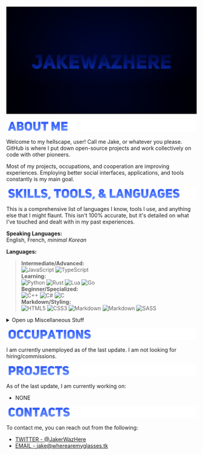![](https://github.com/jakewazhere/jakewazhere/blob/main/wallpaper.png?raw=true)

![](https://github.com/jakewazhere/jakewazhere/blob/main/about_me.png?raw=true)

Welcome to my hellscape, user! Call me Jake, or whatever you please. GitHub is where I put down open-source projects and work collectively on code with other pioneers.

Most of my projects, occupations, and cooperation are improving experiences. Employing better social interfaces, applications,  and tools constantly is my main goal.

![](https://github.com/jakewazhere/jakewazhere/blob/main/stl.png?raw=true)

This is a comprehensive list of languages I know, tools I use, and anything else that I might flaunt. This isn't 100% accurate, but it's detailed on what I've touched and dealt with in my past experiences.

**Speaking Languages:** <br/> English, French, *minimal Korean*

**Languages:**
> **Intermediate/Advanced:** <br/>
>   ![JavaScript](https://img.shields.io/badge/javascript-%23323330.svg?style=for-the-badge&logo=javascript&logoColor=%23F7DF1E)
>   ![TypeScript](https://img.shields.io/badge/typescript-%23007ACC.svg?style=for-the-badge&logo=typescript&logoColor=white)
> </br>
> **Learning:** <br/>
>   ![Python](https://img.shields.io/badge/python-3670A0?style=for-the-badge&logo=python&logoColor=ffdd54)
>   ![Rust](https://img.shields.io/badge/rust-%23000000.svg?style=for-the-badge&logo=rust&logoColor=white)
>   ![Lua](https://img.shields.io/badge/lua-%232C2D72.svg?style=for-the-badge&logo=lua&logoColor=white)
>   ![Go](https://img.shields.io/badge/go-%2300ADD8.svg?style=for-the-badge&logo=go&logoColor=white)
> </br>
> **Beginner/Specialized:** <br/>
>   ![C++](https://img.shields.io/badge/c++-%2300599C.svg?style=for-the-badge&logo=c%2B%2B&logoColor=white)
>   ![C#](https://img.shields.io/badge/c%23-%23239120.svg?style=for-the-badge&logo=c-sharp&logoColor=white)
>   ![C](https://img.shields.io/badge/c-%2300599C.svg?style=for-the-badge&logo=c&logoColor=white)
> </br>
> **Markdown/Styling:** <br/>
>   ![HTML5](https://img.shields.io/badge/html5-%23E34F26.svg?style=for-the-badge&logo=html5&logoColor=white)
>   ![CSS3](https://img.shields.io/badge/css3-%231572B6.svg?style=for-the-badge&logo=css3&logoColor=white)
>   ![Markdown](https://img.shields.io/badge/markdown-%23000000.svg?style=for-the-badge&logo=markdown&logoColor=white)
>   ![Markdown](https://img.shields.io/badge/markdown-%23000000.svg?style=for-the-badge&logo=markdown&logoColor=white)
>   ![SASS](https://img.shields.io/badge/SASS-hotpink.svg?style=for-the-badge&logo=SASS&logoColor=white)

<details>
  <summary>Open up Miscellaneous Stuff</summary>
  
> **Operating Systems**: <br/> 
  ![Windows](https://img.shields.io/badge/Windows-0078D6?style=for-the-badge&logo=windows&logoColor=white)
  ![Mac OS](https://img.shields.io/badge/mac%20os-000000?style=for-the-badge&logo=macos&logoColor=F0F0F0)
  ![Android](https://img.shields.io/badge/Android-3DDC84?style=for-the-badge&logo=android&logoColor=white)
  ![Chrome OS](https://img.shields.io/badge/chrome%20os-3d89fc?style=for-the-badge&logo=google%20chrome&logoColor=white)
  ![Debian](https://img.shields.io/badge/Debian-D70A53?style=for-the-badge&logo=debian&logoColor=white)
  ![Ubuntu](https://img.shields.io/badge/Ubuntu-E95420?style=for-the-badge&logo=ubuntu&logoColor=white)
  ![Linux](https://img.shields.io/badge/Linux-FCC624?style=for-the-badge&logo=linux&logoColor=black)
> 
> **Database Skills:** <br/>
  ![Postgres](https://img.shields.io/badge/postgres-%23316192.svg?style=for-the-badge&logo=postgresql&logoColor=white)
  ![Redis](https://img.shields.io/badge/redis-%23DD0031.svg?style=for-the-badge&logo=redis&logoColor=white)
  ![SQLite](https://img.shields.io/badge/sqlite-%2307405e.svg?style=for-the-badge&logo=sqlite&logoColor=white)
> 
> **Version Controls:** <br/> 
  ![Git](https://img.shields.io/badge/git-%23F05033.svg?style=for-the-badge&logo=git&logoColor=white)
  ![GitHub](https://img.shields.io/badge/github-%23121011.svg?style=for-the-badge&logo=github&logoColor=white)
  ![GitLab](https://img.shields.io/badge/gitlab-%23181717.svg?style=for-the-badge&logo=gitlab&logoColor=white)
  ![Bitbucket](https://img.shields.io/badge/bitbucket-%230047B3.svg?style=for-the-badge&logo=bitbucket&logoColor=white)
> 
> **Tools:** <br/>
  ![Adobe After Effects](https://img.shields.io/badge/Adobe%20After%20Effects-9999FF.svg?style=for-the-badge&logo=Adobe%20After%20Effects&logoColor=white)
  ![Adobe Illustrator](https://img.shields.io/badge/adobeillustrator-%23FF9A00.svg?style=for-the-badge&logo=adobeillustrator&logoColor=white)
  ![Adobe InDesign](https://img.shields.io/badge/Adobe%20InDesign-49021F?style=for-the-badge&logo=adobeindesign&logoColor=white)
  ![Adobe Photoshop](https://img.shields.io/badge/adobephotoshop-%2331A8FF.svg?style=for-the-badge&logo=adobephotoshop&logoColor=white)
  ![Blender](https://img.shields.io/badge/blender-%23F5792A.svg?style=for-the-badge&logo=blender&logoColor=white)
  ![Figma](https://img.shields.io/badge/figma-%23F24E1E.svg?style=for-the-badge&logo=figma&logoColor=white)
  ![Inkscape](https://img.shields.io/badge/Inkscape-e0e0e0?style=for-the-badge&logo=inkscape&logoColor=080A13)
  ![Docker](https://img.shields.io/badge/docker-%230db7ed.svg?style=for-the-badge&logo=docker&logoColor=white)
  ![ESLint](https://img.shields.io/badge/ESLint-4B3263?style=for-the-badge&logo=eslint&logoColor=white)
  ![Kubernetes](https://img.shields.io/badge/kubernetes-%23326ce5.svg?style=for-the-badge&logo=kubernetes&logoColor=white)
  ![Postman](https://img.shields.io/badge/Postman-FF6C37?style=for-the-badge&logo=postman&logoColor=white)
  ![Trello](https://img.shields.io/badge/Trello-%23026AA7.svg?style=for-the-badge&logo=Trello&logoColor=white)
  ![Nginx](https://img.shields.io/badge/nginx-%23009639.svg?style=for-the-badge&logo=nginx&logoColor=white)
> 
> **Frameworks:** <br/>
  ![.Net](https://img.shields.io/badge/.NET-5C2D91?style=for-the-badge&logo=.net&logoColor=white)
  ![Bootstrap](https://img.shields.io/badge/bootstrap-%23563D7C.svg?style=for-the-badge&logo=bootstrap&logoColor=white)
  ![Deno JS](https://img.shields.io/badge/deno%20js-000000?style=for-the-badge&logo=deno&logoColor=white)
  ![Django](https://img.shields.io/badge/django-%23092E20.svg?style=for-the-badge&logo=django&logoColor=white)
  ![Electron.js](https://img.shields.io/badge/Electron-191970?style=for-the-badge&logo=Electron&logoColor=white)
  ![Express.js](https://img.shields.io/badge/express.js-%23404d59.svg?style=for-the-badge&logo=express&logoColor=%2361DAFB)
  ![jQuery](https://img.shields.io/badge/jquery-%230769AD.svg?style=for-the-badge&logo=jquery&logoColor=white)
  ![JWT](https://img.shields.io/badge/JWT-black?style=for-the-badge&logo=JSON%20web%20tokens)
  ![MUI](https://img.shields.io/badge/MUI-%230081CB.svg?style=for-the-badge&logo=material-ui&logoColor=white)
  ![NPM](https://img.shields.io/badge/NPM-%23000000.svg?style=for-the-badge&logo=npm&logoColor=white)
  ![Next JS](https://img.shields.io/badge/Next-black?style=for-the-badge&logo=next.js&logoColor=white)
  ![NodeJS](https://img.shields.io/badge/node.js-6DA55F?style=for-the-badge&logo=node.js&logoColor=white)
  ![NuxtJS](https://img.shields.io/badge/Nuxt-black?style=for-the-badge&logo=nuxt.js&logoColor=white)
  ![React](https://img.shields.io/badge/react-%2320232a.svg?style=for-the-badge&logo=react&logoColor=%2361DAFB)
  ![React Native](https://img.shields.io/badge/react_native-%2320232a.svg?style=for-the-badge&logo=react&logoColor=%2361DAFB)
  ![React Router](https://img.shields.io/badge/React_Router-CA4245?style=for-the-badge&logo=react-router&logoColor=white)
  ![SASS](https://img.shields.io/badge/SASS-hotpink.svg?style=for-the-badge&logo=SASS&logoColor=white)
  ![Socket.io](https://img.shields.io/badge/Socket.io-black?style=for-the-badge&logo=socket.io&badgeColor=010101)
  ![Vue.js](https://img.shields.io/badge/vuejs-%2335495e.svg?style=for-the-badge&logo=vuedotjs&logoColor=%234FC08D)
  ![Webpack](https://img.shields.io/badge/webpack-%238DD6F9.svg?style=for-the-badge&logo=webpack&logoColor=black)
  ![Babel](https://img.shields.io/badge/Babel-F9DC3e?style=for-the-badge&logo=babel&logoColor=black)
> 
> **Hosting/SaaS**: <br/>
  ![Cloudflare](https://img.shields.io/badge/Cloudflare-F38020?style=for-the-badge&logo=Cloudflare&logoColor=white)
> 
> **IDEs/Editors**: <br/>
  ![Android Studio](https://img.shields.io/badge/Android%20Studio-3DDC84.svg?style=for-the-badge&logo=android-studio&logoColor=white)
  ![CodePen](https://img.shields.io/badge/CodePen-white?style=for-the-badge&logo=codepen&logoColor=black)
  ![CodeSandbox](https://img.shields.io/badge/Codesandbox-040404?style=for-the-badge&logo=codesandbox&logoColor=DBDBDB)
  ![Eclipse](https://img.shields.io/badge/Eclipse-FE7A16.svg?style=for-the-badge&logo=Eclipse&logoColor=white)
  ![PyCharm](https://img.shields.io/badge/pycharm-143?style=for-the-badge&logo=pycharm&logoColor=black&color=black&labelColor=green)
  ![Visual Studio Code](https://img.shields.io/badge/Visual%20Studio%20Code-0078d7.svg?style=for-the-badge&logo=visual-studio-code&logoColor=white)
  ![Visual Studio](https://img.shields.io/badge/Visual%20Studio-5C2D91.svg?style=for-the-badge&logo=visual-studio&logoColor=white)
<!--

TEMPLATE

> 
> ** **: <br/>

-->

</details>

![](https://github.com/jakewazhere/jakewazhere/blob/main/occupations.png?raw=true)

I am currently unemployed as of the last update. I am not looking for hiring/commissions.

![](https://github.com/jakewazhere/jakewazhere/blob/main/projects.png?raw=true)

As of the last update, I am currently working on:
- NONE

![](https://github.com/jakewazhere/jakewazhere/blob/main/contacts.png?raw=true)

To contact me, you can reach out from the following:
- [TWITTER - @JakerWazHere](https://twitter.com/JakerWazHere/)
- [EMAIL - jake@wherearemyglasses.tk](mailto:jake@wherearemyglasses.tk)
